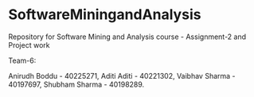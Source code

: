 # SoftwareMiningandAnalysis
Repository for Software Mining and Analysis course - Assignment-2 and Project work

Team-6:

Anirudh Boddu	- 40225271,
Aditi Aditi	- 40221302,
Vaibhav Sharma - 40197697,
Shubham Sharma - 40198289.
